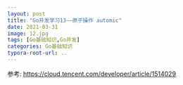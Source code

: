 ```yaml
---
layout: post
title: "Go并发学习13——原子操作 automic"
date: 2021-03-31
image: 12.jpg
tags: [Go基础知识,Go并发]
categories: Go基础知识
typora-root-url: ..
---
```




参考: https://cloud.tencent.com/developer/article/1514029
